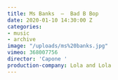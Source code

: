 ```yaml
---
title: Ms Banks  —  Bad B Bop
date: 2020-01-10 14:30:00 Z
categories:
- music
- archive
image: "/uploads/ms%20banks.jpg"
vimeo: 368007756
director: 'Capone '
production-company: Lola and Lola
---
```


